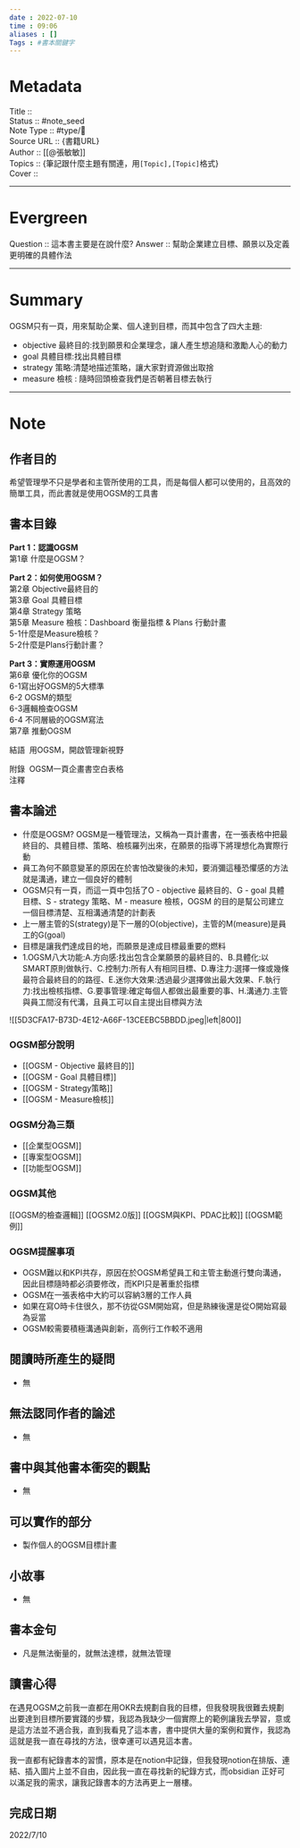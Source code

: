```yaml
---
date : 2022-07-10
time : 09:06
aliases : []
Tags : #書本關鍵字
---
```

# Metadata
Title :: <br>
Status :: #note_seed  <br>
Note Type :: #type/📘 <br>
Source URL :: {書籍URL}<br>
Author :: [[@張敏敏]]<br>
Topics :: {筆記跟什麼主題有關連，用`[Topic],[Topic]`格式}<br>
Cover ::

 
---
# Evergreen
Question :: 這本書主要是在說什麼?
Answer :: 幫助企業建立目標、願景以及定義更明確的具體作法

---

# Summary
OGSM只有一頁，用來幫助企業、個人達到目標，而其中包含了四大主題:
-  objective 最終目的:找到願景和企業理念，讓人產生想追隨和激勵人心的動力
- goal 具體目標:找出具體目標
- strategy 策略:清楚地描述策略，讓大家對資源做出取捨
- measure 檢核 : 隨時回頭檢查我們是否朝著目標去執行

---

# Note

## 作者目的
希望管理學不只是學者和主管所使用的工具，而是每個人都可以使用的，且高效的簡單工具，而此書就是使用OGSM的工具書

## 書本目錄
**Part 1：認識OGSM**        
第1章 什麼是OGSM？        
  
**Part 2：如何使用OGSM？**    
第2章 Objective最終目的   
第3章 Goal 具體目標  
第4章 Strategy 策略    
第5章 Measure 檢核：Dashboard 衡量指標 & Plans 行動計畫   
5-1什麼是Measure檢核？  
5-2什麼是Plans行動計畫？  
  
**Part 3：實際運用OGSM**        
第6章 優化你的OGSM                
6-1寫出好OGSM的5大標準      
6-2 OGSM的類型   
6-3邏輯檢查OGSM       
6-4 不同層級的OGSM寫法  
第7章 推動OGSM        
  
結語  用OGSM，開啟管理新視野      
  
附錄  OGSM一頁企畫書空白表格  
注釋

## 書本論述
- 什麼是OGSM? OGSM是一種管理法，又稱為一頁計畫書，在一張表格中把最終目的、具體目標、策略、檢核羅列出來，在願景的指導下將理想化為實際行動
- 員工為何不願意變革的原因在於害怕改變後的未知，要消彌這種恐懼感的方法就是溝通，建立一個良好的體制
- OGSM只有一頁，而這一頁中包括了O - objective 最終目的、G - goal 具體目標、S - strategy 策略、M - measure 檢核，OGSM 的目的是幫公司建立一個目標清楚、互相溝通清楚的計劃表
- 上一層主管的S(strategy)是下一層的O(objective)，主管的M(measure)是員工的G(goal)
- 目標是讓我們達成目的地，而願景是達成目標最重要的燃料
- 1.OGSM八大功能:A.方向感:找出包含企業願景的最終目的、B.具體化:以SMART原則做執行、C.控制力:所有人有相同目標、D.專注力:選擇一條或幾條最符合最終目的的路徑、E.迷你大效果:透過最少選擇做出最大效果、F.執行力:找出檢核指標、G.要事管理:確定每個人都做出最重要的事、H.溝通力.主管與員工間沒有代溝，且員工可以自主提出目標與方法

![[5D3CFA17-B73D-4E12-A66F-13CEEBC5BBDD.jpeg|left|800]]
### OGSM部分說明
- [[OGSM - Objective 最終目的]]
- [[OGSM - Goal 具體目標]]
- [[OGSM - Strategy策略]]
- [[OGSM - Measure檢核]]

### OGSM分為三類
- [[企業型OGSM]]
- [[專案型OGSM]]
- [[功能型OGSM]]

### OGSM其他
[[OGSM的檢查邏輯]]
[[OGSM2.0版]]
[[OGSM與KPI、PDAC比較]]
[[OGSM範例]]

### OGSM提醒事項
- OGSM難以和KPI共存，原因在於OGSM希望員工和主管主動進行雙向溝通，因此目標隨時都必須要修改，而KPI只是著重於指標
- OGSM在一張表格中大約可以容納3層的工作人員
- 如果在寫O時卡住很久，那不彷從GSM開始寫，但是熟練後還是從O開始寫最為妥當
- OGSM較需要積極溝通與創新，高例行工作較不適用

## 閱讀時所產生的疑問
- 無

## 無法認同作者的論述
- 無

## 書中與其他書本衝突的觀點
- 無

## 可以實作的部分
- 製作個人的OGSM目標計畫

## 小故事
- 無

## 書本金句
- 凡是無法衡量的，就無法達標，就無法管理

## 讀書心得
在遇見OGSM之前我一直都在用OKR去規劃自我的目標，但我發現我很難去規劃出要達到目標所要實踐的步驟，我認為我缺少一個實際上的範例讓我去學習，意或是這方法並不適合我，直到我看見了這本書，書中提供大量的案例和實作，我認為這就是我一直在尋找的方法，很幸運可以遇見這本書。

我一直都有紀錄書本的習慣，原本是在notion中記錄，但我發現notion在排版、連結、插入圖片上並不自由，因此我一直在尋找新的紀錄方式，而obsidian 正好可以滿足我的需求，讓我記錄書本的方法再更上一層樓。

## 完成日期
2022/7/10
